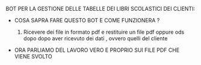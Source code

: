 BOT PER LA GESTIONE DELLE TABELLE DEI LIBRI SCOLASTICI DEI CLIENTI:

- COSA SAPRA FARE QUESTO BOT E COME FUNZIONERA ?
    1. Ricevere dei file in formato pdf e restituire un file pdf oppure ods dopo dopo aver ricevuto dei dati , ovvero quelli del cliente 


- ORA PARLIAMO DEL LAVORO VERO E PROPRIO SUI FILE PDF CHE VIENE SVOLTO